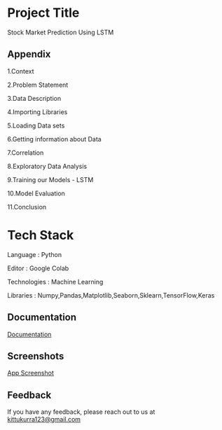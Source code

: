 
# Project Title

Stock Market Prediction Using LSTM
## Appendix

1.Context

2.Problem Statement

3.Data Description

4.Importing Libraries

5.Loading Data sets

6.Getting information about Data

7.Correlation

8.Exploratory Data Analysis

9.Training our Models - LSTM

10.Model Evaluation

11.Conclusion

  # Tech Stack

Language : Python

Editor : Google Colab

Technologies : Machine Learning

Libraries : Numpy,Pandas,Matplotlib,Seaborn,Sklearn,TensorFlow,Keras
## Documentation

[Documentation](https://github.com/tarun371/Stock_Price_Prediction_Using_LSTM-main/blob/main/Documentation.docx)

  
## Screenshots

[App Screenshot]()

  
## Feedback

If you have any feedback, please reach out to us at kittukurra123@gmail.com

  

